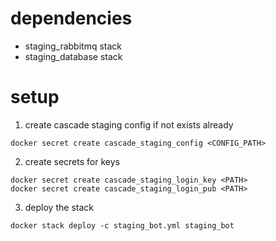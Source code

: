 # dependencies
 - staging_rabbitmq stack
 - staging_database stack

# setup
1. create cascade staging config if not exists already
```
docker secret create cascade_staging_config <CONFIG_PATH>
```

2. create secrets for keys
```
docker secret create cascade_staging_login_key <PATH>
docker secret create cascade_staging_login_pub <PATH>
```

3. deploy the stack
```
docker stack deploy -c staging_bot.yml staging_bot
```
